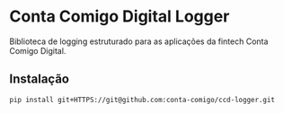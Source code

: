 # Conta Comigo Digital Logger
Biblioteca de logging estruturado para as aplicações da fintech Conta Comigo Digital.

## Instalação

```bash
pip install git+HTTPS://git@github.com:conta-comigo/ccd-logger.git
```